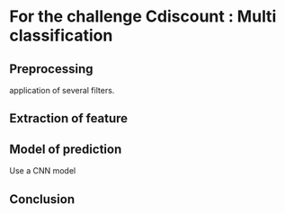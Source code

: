 # For the challenge Cdiscount : Multi classification
## Preprocessing
application of several filters.
## Extraction of feature
## Model of prediction
Use a CNN model
## Conclusion









